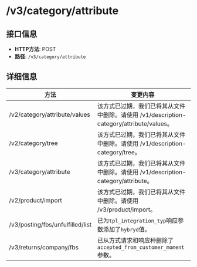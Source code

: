 # /v3/category/attribute

## 接口信息

- **HTTP方法**: POST
- **路径**: `/v3/category/attribute`

## 详细信息

方法 | 变更内容  
---|---  
/v2/category/attribute/values | 该方式已过期，我们已将其从文件中删除。请使用 /v1/description-category/attribute/values。  
/v2/category/tree | 该方式已过期，我们已将其从文件中删除。请使用 /v1/description-category/tree。  
/v3/category/attribute | 该方式已过期，我们已将其从文件中删除。请使用 /v1/description-category/attribute。  
/v2/product/import | 该方式已过期，我们已将其从文件中删除。请使用 /v3/product/import。  
/v3/posting/fbs/unfulfilled/list | 已为`tpl_integration_typ`响应参数添加了`hybryd`值。  
/v3/returns/company/fbs | 已从方式请求和响应种删除了`accepted_from_customer_moment`参数。
